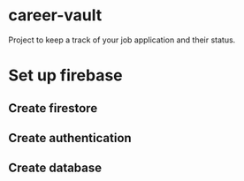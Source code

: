 # career-vault

Project to keep a track of your job application and their status.

# Set up firebase

## Create firestore

## Create authentication

## Create database
